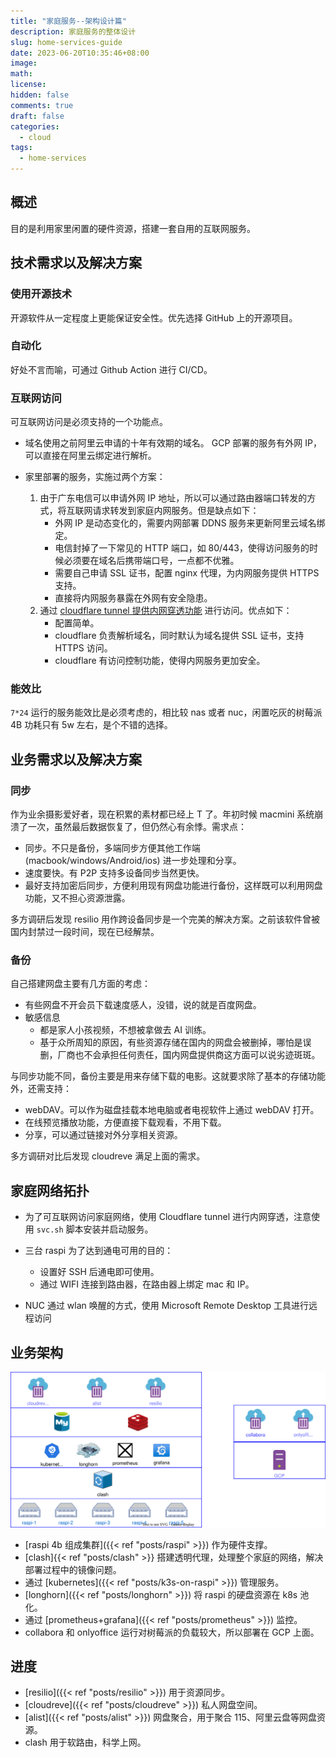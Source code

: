 ```yaml
---
title: "家庭服务--架构设计篇"
description: 家庭服务的整体设计
slug: home-services-guide
date: 2023-06-20T10:35:46+08:00
image:
math:
license:
hidden: false
comments: true
draft: false
categories:
  - cloud
tags:
  - home-services
---
```


## 概述

目的是利用家里闲置的硬件资源，搭建一套自用的互联网服务。

## 技术需求以及解决方案

### 使用开源技术

开源软件从一定程度上更能保证安全性。优先选择 GitHub 上的开源项目。

### 自动化

好处不言而喻，可通过 Github Action 进行 CI/CD。

### 互联网访问

可互联网访问是必须支持的一个功能点。

- 域名使用之前阿里云申请的十年有效期的域名。 GCP 部署的服务有外网 IP，可以直接在阿里云绑定进行解析。
- 家里部署的服务，实施过两个方案：

  1. 由于广东电信可以申请外网 IP 地址，所以可以通过路由器端口转发的方式，将互联网请求转发到家庭内网服务。但是缺点如下：
     - 外网 IP 是动态变化的，需要内网部署 DDNS 服务来更新阿里云域名绑定。
     - 电信封掉了一下常见的 HTTP 端口，如 80/443，使得访问服务的时候必须要在域名后携带端口号，一点都不优雅。
     - 需要自己申请 SSL 证书，配置 nginx 代理，为内网服务提供 HTTPS 支持。
     - 直接将内网服务暴露在外网有安全隐患。
  2. 通过 [cloudflare tunnel 提供内网穿透功能](https://sspai.com/post/79278) 进行访问。优点如下：
     - 配置简单。
     - cloudflare 负责解析域名，同时默认为域名提供 SSL 证书，支持 HTTPS 访问。
     - cloudflare 有访问控制功能，使得内网服务更加安全。

### 能效比

`7*24` 运行的服务能效比是必须考虑的，相比较 nas 或者 nuc，闲置吃灰的树莓派 4B 功耗只有 5w 左右，是个不错的选择。

## 业务需求以及解决方案

### 同步

作为业余摄影爱好者，现在积累的素材都已经上 T 了。年初时候 macmini 系统崩溃了一次，虽然最后数据恢复了，但仍然心有余悸。需求点：

- 同步。不只是备份，多端同步方便其他工作端 (macbook/windows/Android/ios) 进一步处理和分享。
- 速度要快。有 P2P 支持多设备同步当然更快。
- 最好支持加密后同步，方便利用现有网盘功能进行备份，这样既可以利用网盘功能，又不担心资源泄露。

多方调研后发现 resilio 用作跨设备同步是一个完美的解决方案。之前该软件曾被国内封禁过一段时间，现在已经解禁。

### 备份

自己搭建网盘主要有几方面的考虑：

- 有些网盘不开会员下载速度感人，没错，说的就是百度网盘。
- 敏感信息
  - 都是家人小孩视频，不想被拿做去 AI 训练。
  - 基于众所周知的原因，有些资源存储在国内的网盘会被删掉，哪怕是误删，厂商也不会承担任何责任，国内网盘提供商这方面可以说劣迹斑斑。

与同步功能不同，备份主要是用来存储下载的电影。这就要求除了基本的存储功能外，还需支持：

- webDAV。可以作为磁盘挂载本地电脑或者电视软件上通过 webDAV 打开。
- 在线预览播放功能，方便直接下载观看，不用下载。
- 分享，可以通过链接对外分享相关资源。

多方调研对比后发现 cloudreve 满足上面的需求。

## 家庭网络拓扑

- 为了可互联网访问家庭网络，使用 Cloudflare tunnel 进行内网穿透，注意使用 `svc.sh` 脚本安装并启动服务。
- 三台 raspi 为了达到通电可用的目的：

  - 设置好 SSH 后通电即可使用。
  - 通过 WIFI 连接到路由器，在路由器上绑定 mac 和 IP。

- NUC 通过 wlan 唤醒的方式，使用 Microsoft Remote Desktop 工具进行远程访问

## 业务架构

![arch](images/arch.drawio.svg)

- [raspi 4b 组成集群]({{< ref "posts/raspi" >}}) 作为硬件支撑。
- [clash]{{< ref "posts/clash" >}} 搭建透明代理，处理整个家庭的网络，解决部署过程中的镜像问题。
- 通过 [kubernetes]({{< ref "posts/k3s-on-raspi" >}}) 管理服务。
- [longhorn]({{< ref "posts/longhorn" >}}) 将 raspi 的硬盘资源在 k8s 池化。
- 通过 [prometheus+grafana]({{< ref "posts/prometheus" >}}) 监控。
- collabora 和 onlyoffice 运行对树莓派的负载较大，所以部署在 GCP 上面。

## 进度

- [resilio]({{< ref "posts/resilio" >}}) 用于资源同步。
- [cloudreve]({{< ref "posts/cloudreve" >}}) 私人网盘空间。
- [alist]({{< ref "posts/alist" >}}) 网盘聚合，用于聚合 115、阿里云盘等网盘资源。
- clash 用于软路由，科学上网。
